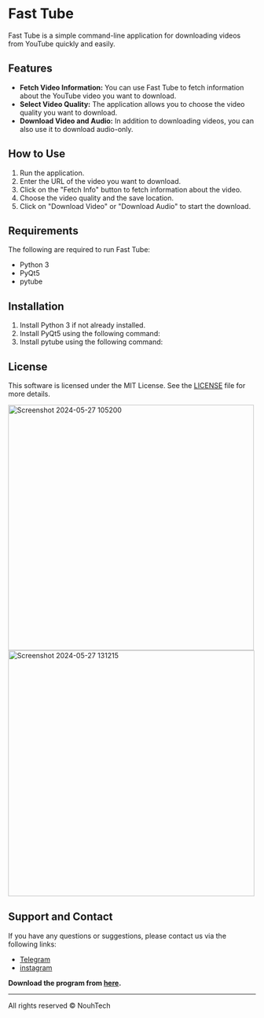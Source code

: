 # Fast Tube

Fast Tube is a simple command-line application for downloading videos from YouTube quickly and easily.

## Features

- **Fetch Video Information:** You can use Fast Tube to fetch information about the YouTube video you want to download.
- **Select Video Quality:** The application allows you to choose the video quality you want to download.
- **Download Video and Audio:** In addition to downloading videos, you can also use it to download audio-only.

## How to Use

1. Run the application.
2. Enter the URL of the video you want to download.
3. Click on the "Fetch Info" button to fetch information about the video.
4. Choose the video quality and the save location.
5. Click on "Download Video" or "Download Audio" to start the download.

## Requirements
The following are required to run Fast Tube:

- Python 3
- PyQt5
- pytube

## Installation

1. Install Python 3 if not already installed.
2. Install PyQt5 using the following command:
3. Install pytube using the following command:

## License

This software is licensed under the MIT License. See the [LICENSE](LICENSE) file for more details.

<img width="500" alt="Screenshot 2024-05-27 105200" src="https://github.com/nouhtech/youtube-download/assets/161375331/51b61d56-4a8d-4610-b4e0-5c154bc6f9c8">


<img width="501" alt="Screenshot 2024-05-27 131215" src="https://github.com/nouhtech/youtube-download/assets/161375331/83c3b515-f209-44a2-880b-aaec83f0d1fe">







## Support and Contact

If you have any questions or suggestions, please contact us via the following links:

- [Telegram](https://telegram.me/nouhtech)
- [instagram](https://www.instagram.com/nouhtech)
  
**Download the program from [here](https://github.com/nouhtech/youtube-download/releases).**

---
All rights reserved © NouhTech

